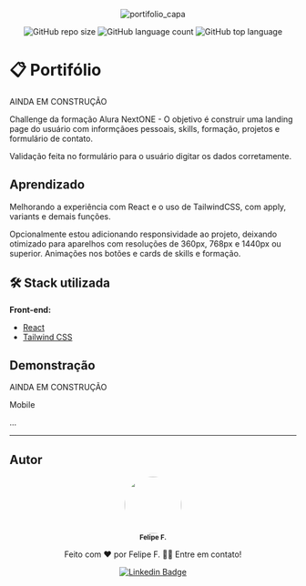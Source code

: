 <div align="center">

 <!-- :uk: [English version](/Readme/README-en.md) / [Pt-BR version](../README.md) -->
 

![portifolio_capa](https://user-images.githubusercontent.com/2619027/176796884-d3325470-528c-4448-bfb1-feef9718b7a3.png)

   

  ![GitHub repo size](https://img.shields.io/github/repo-size/felpfsf/portfolio-react) ![GitHub language count](https://img.shields.io/github/languages/count/felpfsf/portfolio-react) ![GitHub top language](https://img.shields.io/github/languages/top/felpfsf/portfolio-react)

</div>

# 📋 Portifólio 
AINDA EM CONSTRUÇÃO

Challenge da formação Alura NextONE - O objetivo é construir uma landing page do usuário com informçãoes pessoais, skills, formação, projetos e formulário de contato.

Validação feita no formulário para o usuário digitar os dados corretamente.

## Aprendizado

Melhorando a experiência com React e o uso de TailwindCSS, com apply, variants e demais funções.

Opcionalmente estou adicionando responsividade ao projeto, deixando otimizado para aparelhos com resoluções de 360px, 768px e 1440px ou superior. Animações nos botões e cards de skills e formação.

## 🛠 Stack utilizada

**Front-end:** 

- [React](https://reactjs.org/)
- [Tailwind CSS](https://tailwindcss.com)

## Demonstração

AINDA EM CONSTRUÇÃO

Mobile 

...

 ---
## Autor

<div align='center'>

 <img style="border-radius: 50%;" src="https://avatars.githubusercontent.com/u/2619027?s=400&u=bbad89e6365e204c58f5165424b8e4672062317a&v=4" width="100px;" alt=""/>
 <br />
 <sub><b>Felipe F.</b></sub>

Feito com ❤️ por Felipe F. 👋🏽 Entre em contato!

[![Linkedin Badge](https://img.shields.io/badge/-Felipe-blue?style=flat-square&logo=Linkedin&logoColor=white&link=https://www.linkedin.com/in/felipefsf/)](https://www.linkedin.com/in/felipefsf/)

</div>
